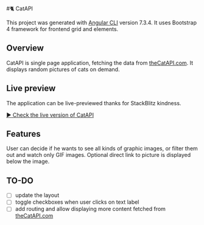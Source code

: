 #:cat2: CatAPI 

This project was generated with [Angular CLI](https://github.com/angular/angular-cli) version 7.3.4. It uses Bootstrap 4 framework for frontend grid and elements. 

## Overview

CatAPI is single page application, fetching the data from [theCatAPI.com](https://theCatAPI.com/). It displays random pictures of cats on demand. 

## Live preview

The application can be live-previewed thanks for StackBlitz kindness. 

[:arrow_forward: Check the live version of CatAPI](https://stackblitz.com/github/klimaszenko/catApi)

## Features

User can decide if he wants to see all kinds of graphic images, or filter them out and watch only GIF images. Optional direct link to picture is displayed below the image.

## TO-DO

- [ ] update the layout
- [ ] toggle checkboxes when user clicks on text label
- [ ] add routing and allow displaying more content fetched from [theCatAPI.com](http://thecatAPI.com)
